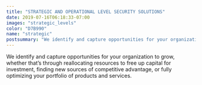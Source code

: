 ```yaml
---
title: "STRATEGIC AND OPERATIONAL LEVEL SECURITY SOLUTIONS"
date: 2019-07-16T06:18:33-07:00
images: "strategic_levels"
color: "D7B990"
name: "strategic"
postsummary: "We identify and capture opportunities for your organization to grow, whether that’s through reallocating resources to free up capital for investment, finding new sources of competitive advantage, or fully optimizing your portfolio of products and services."
---
```

We identify and capture opportunities for your organization to grow, whether that’s through reallocating resources to free up capital for investment, finding new sources of competitive advantage, or fully optimizing your portfolio of products and services.
